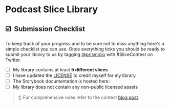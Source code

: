 # Podcast Slice Library

## ☑️ &nbsp;Submission Checklist

To keep track of your progress and to be sure not to miss anything here's a simple checklist you can use. Once everything ticks you should be ready to submit your library to us by tagging [@prismicio](https://twitter.com/prismicio) with #SliceContest on Twitter.

- [ ] My library contains at least **5 different slices**
- [ ] I have updated the [LICENSE](./LICENSE) to credit myself for my library
- [ ] The Storybook documentation is hosted here: <!-- https://example.com -->
- [ ] My library does not contain any non-public licensed assets

> ☝️ For comprehensive rules refer to the contest [blog post](https://prismic.io/blog/slice-contest?utm_campaign=devexp&utm_source=github&utm_medium=slicecontestpost).
